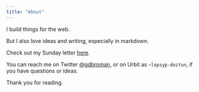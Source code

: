 ```yaml
---
title: "About"
---
```


I build things for the web.

But I also love ideas and writing, especially in markdown.

Check out my Sunday letter [here](/).

You can reach me on Twitter [@gdbroman](https://twitter.com/gdbroman), or on Urbit as `~lopsyp-doztun`, if you have questions or ideas.

Thank you for reading.
